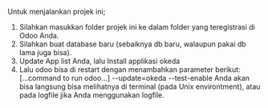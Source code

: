 Untuk menjalankan projek ini;

1. Silahkan masukkan folder projek ini ke dalam folder yang teregistrasi di Odoo Anda.
2. Silahkan buat database baru (sebaiknya db baru, walaupun pakai db lama juga bisa).
3. Update App list Anda, lalu Install applikasi okeda
4. Lalu odoo bisa di restart dengan menambahkan parameter berikut: [...command to run odoo...] --update=okeda --test-enable 
Anda akan bisa langsung bisa melihatnya di terminal (pada Unix environtment), atau pada logfile jika Anda menggunakan logfile.

